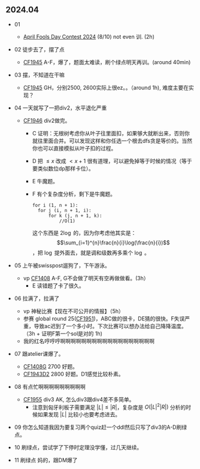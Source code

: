 ## 2024.04

- 01
  - [April Fools Day Contest 2024](https://codeforces.com/contest/1952) (8/10) not even 训. (2h)
  
- 02 徒步去了，摆了点
  - [CF1945](https://codeforces.com/contest/1945) A-F，爆了，题面太难读，刷个绿点明天再训。(around 40min)

- 03 摆，不知道在干嘛
  - [CF1945](https://codeforces.com/contest/1945) GH，分别2500, 2600实际上很ez。。（around 1h), 难度主要在实现？

- 04 一天就写了一把div2，水平退化严重

  - [CF1946](https://codeforces.com/contest/1946) div2做完。

    - C 证明：无根树考虑你从叶子往里面扣，如果够大就断出来，否则你就往里面合并。可以发现这样和你任选一个根去dfs贪是等价的。当然你也可以直接模拟从叶子扣的过程。

    - D 把 $\le x$ 改成 $< x + 1$ 很有道理，可以避免掉等于时候的情况（等于要类似数位dp那样卡位）。

    - E 牛魔题。

    - F 有个复杂度分析，剩下是牛魔题。

      ```
      for i (1, n + 1):
      	for j (i, n + 1, i):
      		for k (j, n + 1, k):
      			//O(1)
      ```

      这个东西是 $2\log$ 的，因为你考虑他其实是： $$\sum_{i=1}^{n}\frac{n}{i}\log(\frac{n}{i})$$ ，把 $\log$ 提外面去，就是调和级数再多乘个 $\log$ 。

- 05 上午被swisspost遛狗了，下午游泳。
  - vp [CF1408](https://codeforces.com/contest/1408) A-F, G不会做了明天有空再做做看。(3h）
    - E 读错题了卡了很久。

- 06 拉满了，拉满了

  - vp 神秘比赛【现在不可公开的情报】（5h）
  - 参赛 global round 25([CF1951](https://codeforces.com/contest/1951))，ABC做的很卡，DE猜的很快。F失误严重，导致ac迟到了一个多小时。下次比赛可以想办法给自己降降温度。（3h + 证明F第一个sol是对的 1h)
  - 我的红名哼哼哼啊啊啊啊啊啊啊啊啊啊啊啊啊啊啊啊啊啊

- 07 跟atelier课爆了。

  - [CF1408G](https://codeforces.com/contest/1408/problem/G) 2700 好题。
  - [CF1943D2](https://codeforces.com/contest/1943/problem/D2) 2800 好题。D1感觉比较朴素。

- 08 有点忙啊啊啊啊啊啊啊啊啊
  - [CF1955](https://codeforces.com/contest/1955) div3 AK, 怎么div3跟div4差不多简单。
    - 注意到匈牙利板子需要满足 $|L| \le |R|$，复杂度是 $O(|L|^2 |R|)$ 分析的时候如果发现 $|L|$ 比较小也要考虑进去。

- 09 你怎么知道我因为要复习两个quiz赶一个ddl然后只写了div3的A-D刷绿点。

- 10 刷绿点，尝试学了下停时定理没学懂，过几天继续。

- 11 刷绿点 妈的，跟DM爆了
